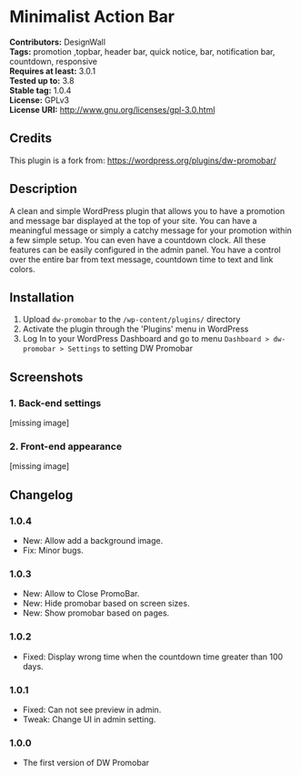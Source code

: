 # Minimalist Action Bar
**Contributors:** DesignWall  
**Tags:** promotion ,topbar, header bar, quick notice, bar, notification bar, countdown, responsive  
**Requires at least:** 3.0.1  
**Tested up to:** 3.8  
**Stable tag:** 1.0.4  
**License:** GPLv3  
**License URI:** http://www.gnu.org/licenses/gpl-3.0.html  


## Credits
This plugin is a fork from: https://wordpress.org/plugins/dw-promobar/

## Description 
A clean and simple WordPress plugin that allows you to have a promotion and message bar displayed at the top of your site. You can have a meaningful message or simply a catchy message for your promotion within a few simple setup. You can even have a countdown clock. All these features can be easily configured in the admin panel. You have a control over the entire bar from text message, countdown time to text and link colors.


## Installation 

1. Upload `dw-promobar` to the `/wp-content/plugins/` directory
2. Activate the plugin through the 'Plugins' menu in WordPress
3. Log In to your WordPress Dashboard and go to menu `Dashboard > dw-promobar > Settings` to setting DW Promobar


## Screenshots 
### 1. Back-end settings
[missing image]

### 2. Front-end appearance
[missing image]



## Changelog 


### 1.0.4 
- New: Allow add a background image.
- Fix: Minor bugs.


### 1.0.3 
- New: Allow to Close PromoBar.
- New: Hide promobar based on screen sizes.
- New: Show promobar based on pages.


### 1.0.2 
- Fixed: Display wrong time when the countdown time greater than 100 days. 


### 1.0.1 
- Fixed: Can not see preview in admin.
- Tweak: Change UI in admin setting.


### 1.0.0 
- The first version of DW Promobar